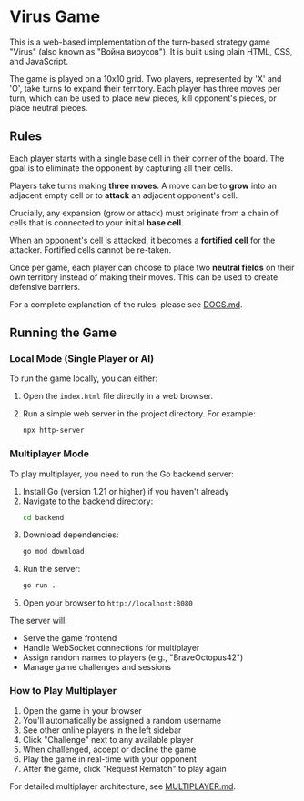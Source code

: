 # Virus Game

This is a web-based implementation of the turn-based strategy game "Virus" (also known as "Война вирусов"). It is built using plain HTML, CSS, and JavaScript.

The game is played on a 10x10 grid. Two players, represented by 'X' and 'O', take turns to expand their territory. Each player has three moves per turn, which can be used to place new pieces, kill opponent's pieces, or place neutral pieces.

## Rules

Each player starts with a single base cell in their corner of the board. The goal is to eliminate the opponent by capturing all their cells.

Players take turns making **three moves**. A move can be to **grow** into an adjacent empty cell or to **attack** an adjacent opponent's cell. 

Crucially, any expansion (grow or attack) must originate from a chain of cells that is connected to your initial **base cell**.

When an opponent's cell is attacked, it becomes a **fortified cell** for the attacker. Fortified cells cannot be re-taken.

Once per game, each player can choose to place two **neutral fields** on their own territory instead of making their moves. This can be used to create defensive barriers.

For a complete explanation of the rules, please see [DOCS.md](DOCS.md).

## Running the Game

### Local Mode (Single Player or AI)

To run the game locally, you can either:

1.  Open the `index.html` file directly in a web browser.
2.  Run a simple web server in the project directory. For example:

    ```bash
    npx http-server
    ```

### Multiplayer Mode

To play multiplayer, you need to run the Go backend server:

1. Install Go (version 1.21 or higher) if you haven't already
2. Navigate to the backend directory:
   ```bash
   cd backend
   ```
3. Download dependencies:
   ```bash
   go mod download
   ```
4. Run the server:
   ```bash
   go run .
   ```
5. Open your browser to `http://localhost:8080`

The server will:
- Serve the game frontend
- Handle WebSocket connections for multiplayer
- Assign random names to players (e.g., "BraveOctopus42")
- Manage game challenges and sessions

### How to Play Multiplayer

1. Open the game in your browser
2. You'll automatically be assigned a random username
3. See other online players in the left sidebar
4. Click "Challenge" next to any available player
5. When challenged, accept or decline the game
6. Play the game in real-time with your opponent
7. After the game, click "Request Rematch" to play again

For detailed multiplayer architecture, see [MULTIPLAYER.md](MULTIPLAYER.md).
